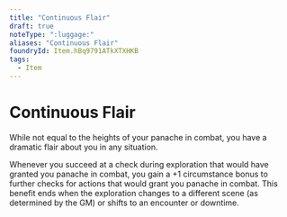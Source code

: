 ```yaml
---
title: "Continuous Flair"
draft: true
noteType: ":luggage:"
aliases: "Continuous Flair"
foundryId: Item.hBq9791ATkXTXHKB
tags:
  - Item
---
```


# Continuous Flair

While not equal to the heights of your panache in combat, you have a dramatic flair about you in any situation.

Whenever you succeed at a check during exploration that would have granted you panache in combat, you gain a +1 circumstance bonus to further checks for actions that would grant you panache in combat. This benefit ends when the exploration changes to a different scene (as determined by the GM) or shifts to an encounter or downtime.
